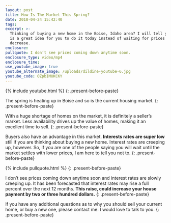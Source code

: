 ```yaml
---
layout: post
title: How Is The Market This Spring?
date: 2018-04-24 15:42:40
tags:
excerpt: >-
  Thinking of buying a new home in the Boise, Idaho area? I will tell you why it
  is a great idea for you to do it today instead of waiting for prices to
  decrease.
enclosure:
pullquote: I don’t see prices coming down anytime soon.
enclosure_type: video/mp4
enclosure_time:
use_youtube_image: true
youtube_alternate_image: /uploads/dildine-youtube-6.jpg
youtube_code: OZpbIMUKCKY
---
```


{% include youtube.html %}
{: .present-before-paste}

The spring is heating up in Boise and so is the current housing market.
{: .present-before-paste}

With a huge shortage of homes on the market, it is definitely a seller’s market. Less availability drives up the value of homes, making it an excellent time to sell.
{: .present-before-paste}

Buyers also have an advantage in this market. **Interests rates are super low** still if you are thinking about buying a new home. Interest rates are creeping up, however. So, if you are one of the people saying you will wait until the market settles with lower prices, I am here to tell you not to.
{: .present-before-paste}

{% include pullquote.html %}
{: .present-before-paste}

I don’t see prices coming down anytime soon and interest rates are slowly creeping up. It has been forecasted that interest rates may rise a full percent over the next 12 months. **This raise, could increase your house payment by two or three hundred dollars.**
{: .present-before-paste}

If you have any additional questions as to why you should sell your current home, or buy a new one, please contact me. I would love to talk to you.
{: .present-before-paste}